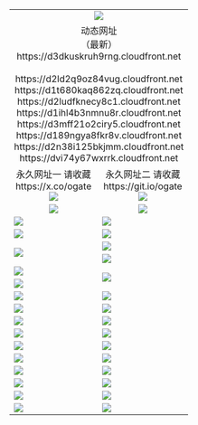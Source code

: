 ﻿<table>
  <tr></tr>
  <tr><td colspan=2 align=center><img src="https://d3dkuskruh9rng.cloudfront.net/Up/oGate.jpg" /></td></tr>
  <tr><td colspan=2 align=center>动态网址<br/>（最新）
<br>https://d3dkuskruh9rng.cloudfront.net
<br>
<br>https://d2ld2q9oz84vug.cloudfront.net
<br>https://d1t680kaq862zq.cloudfront.net
<br>https://d2ludfknecy8c1.cloudfront.net
<br>https://d1ihl4b3nmnu8r.cloudfront.net
<br>https://d3mff21o2ciry5.cloudfront.net
<br>https://d189ngya8fkr8v.cloudfront.net
<br>https://d2n38i125bkjmm.cloudfront.net
<br>https://dvi74y67wxrrk.cloudfront.net
    </td>
  </tr>
  <tr>
    <td align=center>永久网址一 请收藏<br/>https://x.co/ogate<br><a href="https://d3dkuskruh9rng.cloudfront.net/Up/0WMGDL1.png"><img src="https://d3dkuskruh9rng.cloudfront.net/Up/0WMGD1.png" /></a></td>
    <td align=center>永久网址二 请收藏<br/>https://git.io/ogate<br><a href="https://d3dkuskruh9rng.cloudfront.net/Up/0WMGDL2.png"><img src="https://d3dkuskruh9rng.cloudfront.net/Up/0WMGD2.png" /></a></td>
  </tr>
  <tr>
    <td align=center><a href="https://d3dkuskruh9rng.cloudfront.net/?from=github"><img src="https://d3dkuskruh9rng.cloudfront.net/Up/0WMPG.jpg" /></a></td>
    <td align=center><a href="https://d3dkuskruh9rng.cloudfront.net/ogUP.aspx?name=0oGate.apk&from=github"><img src="https://d3dkuskruh9rng.cloudfront.net/Up/0WMAZ.jpg" /></a></td>
  </tr>
  <tr>
    <td><a href="https://d3dkuskruh9rng.cloudfront.net/oNote.aspx?id=oGate&from=github" target="_blank"><img src="https://d3dkuskruh9rng.cloudfront.net/Up/0WCYY.jpg" /></a></td>
    <td><a href="https://d3dkuskruh9rng.cloudfront.net/oNote.aspx?id=oNote&from=github" target="_blank"><img src="https://d3dkuskruh9rng.cloudfront.net/Up/0WZTT.jpg" /></a></td>
  </tr>
  <tr>
    <td><a href="https://d3dkuskruh9rng.cloudfront.net/ogDY.aspx?from=github" target="_blank"><img src="https://d3dkuskruh9rng.cloudfront.net/Up/DY.jpg"/></a></td>
    <td><a href="https://d3dkuskruh9rng.cloudfront.net/ogST.aspx?from=github" target="_blank"><img src="https://d3dkuskruh9rng.cloudfront.net/Up/ST.jpg"/></a></td>
  </tr>
  <tr>
    <td rowspan=2><a href="https://d3dkuskruh9rng.cloudfront.net/ogUP.aspx?name=WJ.mp4&from=github" target="_blank"><img src="https://d3dkuskruh9rng.cloudfront.net/Up/WJ.jpg" /></a></td>
    <td><a href="https://d3dkuskruh9rng.cloudfront.net/ogUP.aspx?name=DKC.mp4&count=17&from=github" target="_blank"><img src="https://d3dkuskruh9rng.cloudfront.net/Up/DKC.jpg" /></a></td> 
  </tr>
  <tr>
    <td><a href="https://d3dkuskruh9rng.cloudfront.net/ogUP.aspx?name=LRWS.mp4&count=6B:16,5A:10,5B:35,4A:14,4B:19,3A:10,3B:26,2A:16,2B:21,1A:23,1B:29&from=github" target="_blank"><img src="https://d3dkuskruh9rng.cloudfront.net/Up/LRWS.jpg" /></a></td>
  </tr>
  <tr>
    <td><a href="https://d3dkuskruh9rng.cloudfront.net/ogUP.aspx?name=JQR.mp4&count=2&from=github" target="_blank"><img src="https://d3dkuskruh9rng.cloudfront.net/Up/JQR.jpg" /></a></td>   
    <td rowspan=2><a href="https://d3dkuskruh9rng.cloudfront.net/ogUP.aspx?name=JP.mp4&count=9&from=github" target="_blank"><img src="https://d3dkuskruh9rng.cloudfront.net/Up/JP.jpg" /></td>
  </tr>
  <tr>
    <td><a href="https://d3dkuskruh9rng.cloudfront.net/ogUP.aspx?name=ZSJ.mp4&count=16&from=github" target="_blank"><img src="https://d3dkuskruh9rng.cloudfront.net/Up/ZSJ.jpg" /></a></td>
  </tr>
  <tr>
    <td><a href="https://d3dkuskruh9rng.cloudfront.net/ogUP.aspx?name=SSZJ.mp4&count=7&current=2&from=github" target="_blank"><img src="https://d3dkuskruh9rng.cloudfront.net/Up/SSZJ.jpg" /></a></td>
    <td><a href="https://d3dkuskruh9rng.cloudfront.net/ogUP.aspx?name=WH.mp4&from=github" target="_blank"><img src="https://d3dkuskruh9rng.cloudfront.net/Up/WH.jpg" /></a></td>
  </tr>
  <tr>
    <td><a href="https://d3dkuskruh9rng.cloudfront.net/ogUP.aspx?name=XZJSZ.mp4&from=github" target="_blank"><img src="https://d3dkuskruh9rng.cloudfront.net/Up/XZJSZ.jpg" /></a></td>
    <td><a href="https://d3dkuskruh9rng.cloudfront.net/ogUP.aspx?name=XTFY.mp4&count=24&from=github" target="_blank"><img src="https://d3dkuskruh9rng.cloudfront.net/Up/XTFY.jpg" /></a></td>
  </tr>
  <tr>
    <td><a href="https://d3dkuskruh9rng.cloudfront.net/ogUP.aspx?name=4SQQ.mp4&count=06:12&current=06:12&from=github" target="_blank"><img src="https://d3dkuskruh9rng.cloudfront.net/Up/4SQQ0.jpg" /></a></td>
    <td><a href="https://d3dkuskruh9rng.cloudfront.net/ogUP.aspx?name=4SHQ.mp4&count=06:12&current=06:12&from=github" target="_blank"><img src="https://d3dkuskruh9rng.cloudfront.net/Up/4SHQ0.jpg" /></a></td>
  </tr>
  <tr>
    <td><a href="https://d3dkuskruh9rng.cloudfront.net/ogUP.aspx?name=4SZG.mp4&count=06:13&current=06:13&from=github" target="_blank"><img src="https://d3dkuskruh9rng.cloudfront.net/Up/4SZG0.jpg" /></a></td>
    <td><a href="https://d3dkuskruh9rng.cloudfront.net/ogUP.aspx?name=4SDJ.mp4&count=06:20&current=06:19&from=github" target="_blank"><img src="https://d3dkuskruh9rng.cloudfront.net/Up/4SDJ0.jpg" /></a></td>
  </tr>
  <tr>
    <td><a href="https://d3dkuskruh9rng.cloudfront.net/onUP.aspx?name=https://x.co/dtw99&from=github" target="_blank"><img src="https://d3dkuskruh9rng.cloudfront.net/Up/0DTW.jpg"/></a></td>
    <td><a href="https://d3dkuskruh9rng.cloudfront.net/onUP.aspx?name=https://d2ao90bsskjq20.cloudfront.net/acenter/&from=github" target="_blank"><img src="https://d3dkuskruh9rng.cloudfront.net/Up/0TDW.jpg" /></a></td>
  </tr>
  <tr>
    <td><a href="https://d3dkuskruh9rng.cloudfront.net/onUP.aspx?name=https://d3qz7yth5i2rae.cloudfront.net/gb/nsc413.htm&from=github" target="_blank"><img src="https://d3dkuskruh9rng.cloudfront.net/Up/0DJY.jpg" /></a></td>
    <td><a href="https://d3dkuskruh9rng.cloudfront.net/onUP.aspx?name=https://dgocdxv5343dc.cloudfront.net/xtr/gb/prog204.html&from=github" target="_blank"><img src="https://d3dkuskruh9rng.cloudfront.net/Up/0XTR.jpg" /></a></td>
  </tr>
  <tr>
    <td><a href="https://d3dkuskruh9rng.cloudfront.net/onUP.aspx?name=https://d7203y8eitivv.cloudfront.net&from=github" target="_blank"><img src="https://d3dkuskruh9rng.cloudfront.net/Up/0MHW.jpg" /></a></td>
    <td><a href="https://d3dkuskruh9rng.cloudfront.net/onUP.aspx?name=https://d38z1xzg5vtneh.cloudfront.net&from=github" target="_blank"><img src="https://d3dkuskruh9rng.cloudfront.net/Up/0ZJW.jpg" /></a></td>
  </tr>
  <tr>
    <td><a href="https://d3dkuskruh9rng.cloudfront.net/ogUP.aspx?name=FG.zip&from=github" target="_blank"><img src="https://d3dkuskruh9rng.cloudfront.net/Up/FG.jpg" /></a></td>
    <td><a href="https://d3dkuskruh9rng.cloudfront.net/ogUP.aspx?name=FGA.apk&from=github" target="_blank"><img src="https://d3dkuskruh9rng.cloudfront.net/Up/FGA.jpg" /></a></td>
  </tr>
  <tr>
    <td><a href="https://d3dkuskruh9rng.cloudfront.net/ogUP.aspx?name=U.zip&from=github" target="_blank"><img src="https://d3dkuskruh9rng.cloudfront.net/Up/U.jpg" /></a></td>
    <td><a href="https://d3dkuskruh9rng.cloudfront.net/ogUP.aspx?name=UA.apk&from=github" target="_blank"><img src="https://d3dkuskruh9rng.cloudfront.net/Up/UA.jpg" /></a></td>
  </tr>
  <tr>
    <td><a href="https://d3dkuskruh9rng.cloudfront.net/ogUP.aspx?name=0iPPOTV.zip&from=github" target="_blank"><img src="https://d3dkuskruh9rng.cloudfront.net/Up/0iPPOTV.jpg" /></a></td>
    <td><a href="https://d3dkuskruh9rng.cloudfront.net/ogUP.aspx?name=0iNTD.apk&from=github" target="_blank"><img src="https://d3dkuskruh9rng.cloudfront.net/Up/0iNTD.jpg" /></a></td>
  </tr>
</table>
